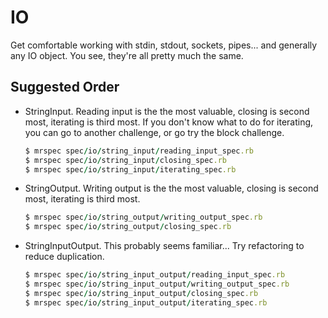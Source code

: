 IO
==

Get comfortable working with stdin, stdout, sockets,
pipes... and generally any IO object. You see, they're
all pretty much the same.


Suggested Order
---------------

* StringInput. Reading input is the the most valuable,
  closing is second most, iterating is third most.
  If you don't know what to do for iterating,
  you can go to another challenge, or go try the block challenge.

  ```ruby
  $ mrspec spec/io/string_input/reading_input_spec.rb
  $ mrspec spec/io/string_input/closing_spec.rb
  $ mrspec spec/io/string_input/iterating_spec.rb
  ```
* StringOutput. Writing output is the the most valuable,
  closing is second most, iterating is third most.

  ```ruby
  $ mrspec spec/io/string_output/writing_output_spec.rb
  $ mrspec spec/io/string_output/closing_spec.rb
  ```
* StringInputOutput. This probably seems familiar...
  Try refactoring to reduce duplication.

  ```ruby
  $ mrspec spec/io/string_input_output/reading_input_spec.rb
  $ mrspec spec/io/string_input_output/writing_output_spec.rb
  $ mrspec spec/io/string_input_output/closing_spec.rb
  $ mrspec spec/io/string_input_output/iterating_spec.rb
  ```
